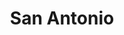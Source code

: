 ---
title: "San Antonio"
url: /presidente-franco/san-antonio-coronel-panchito-lopez/
shop: Allgemein
---